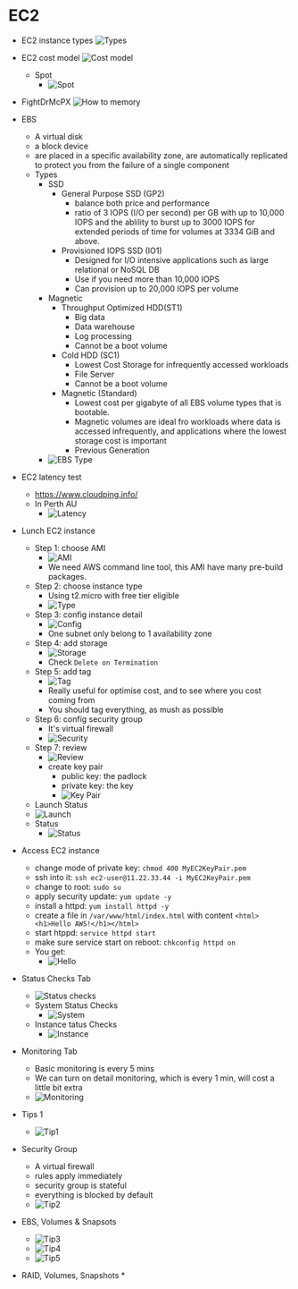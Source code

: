 # EC2

* EC2 instance types
![Types](../images/aws_ec2/ec2_instance_types.png)

* EC2 cost model
![Cost model](../images/aws_ec2/ec2_cost_model.png)
  * Spot
    * ![Spot](../images/aws_ec2/spot.png)

* FightDrMcPX
![How to memory](../images/aws_ec2/pic2.png)

* EBS
  * A virtual disk
  * a block device
  * are placed in a specific availability zone, are automatically replicated to protect you from the failure of a single component
  * Types
    * SSD
      * General Purpose SSD (GP2)
        * balance both price and performance
        * ratio of 3 IOPS (I/O per second) per GB with up to 10,000 IOPS and the ablility to burst up to 3000 IOPS for extended periods of time for volumes at 3334 GiB and above.
      * Provisioned IOPS SSD (IO1)
        * Designed for I/O intensive applications such as large relational or NoSQL DB
        * Use if you need more than 10,000 IOPS
        * Can provision up to 20,000 IOPS per volume
    * Magnetic
      * Throughput Optimized HDD(ST1)
        * Big data
        * Data warehouse
        * Log processing
        * Cannot be a boot volume
      * Cold HDD (SC1)
        * Lowest Cost Storage for infrequently accessed workloads
        * File Server
        * Cannot be a boot volume
      * Magnetic (Standard)
        * Lowest cost per gigabyte of all EBS volume types that is bootable.
        * Magnetic volumes are ideal fro workloads where data is accessed infrequently, and applications where the lowest storage cost is important
        * Previous Generation
    * ![EBS Type](../images/aws_ec2/ebs.png)

* EC2 latency test
  * https://www.cloudping.info/
  * In Perth AU
    *  ![Latency](../images/aws_ec2/ping.png)

* Lunch EC2 instance
  * Step 1: choose AMI
    * ![AMI](../images/aws_ec2/ami.png)
    * We need AWS command line tool, this AMI have many pre-build packages.
  * Step 2: choose instance type
    * Using t2.micro with free tier eligible
    * ![Type](../images/aws_ec2/type.png)
  * Step 3: config instance detail
    * ![Config](../images/aws_ec2/config.png)
    * One subnet only belong to 1 availability zone
  * Step 4: add storage
    * ![Storage](../images/aws_ec2/storage.png)
    * Check `Delete on Termination`
  * Step 5: add tag
    * ![Tag](../images/aws_ec2/tag.png)
    * Really useful for optimise cost, and to see where you cost coming from
    * You should tag everything, as mush as possible
  * Step 6: config security group
    * It's virtual firewall
    * ![Security](../images/aws_ec2/security.png)
  * Step 7: review
    * ![Review](../images/aws_ec2/review.png)
    * create key pair
      * public key: the padlock
      * private key: the key
      * ![Key Pair](../images/aws_ec2/key.png)
  * Launch Status
   * ![Launch](../images/aws_ec2/launch.png)
   * Status
     * ![Status](../images/aws_ec2/status.png)

* Access EC2 instance
  * change mode of private key: `chmod 400 MyEC2KeyPair.pem`
  * ssh into it: `ssh ec2-user@11.22.33.44 -i MyEC2KeyPair.pem`
  * change to root: `sudo su`
  * apply security update: `yum update -y`
  * install a httpd: `yum install httpd -y`
  * create a file in `/var/www/html/index.html` with content `<html><h1>Hello AWS!</h1></html>`
  * start htppd: `service httpd start`
  * make sure service start on reboot: `chkconfig httpd on`
  * You get:
    * ![Hello](../images/aws_ec2/hello.png)

* Status Checks Tab
  * ![Status checks](../images/aws_ec2/status_checks.png)
  * System Status Checks
    * ![System](../images/aws_ec2/system.png)
  * Instance tatus Checks
    * ![Instance](../images/aws_ec2/instance.png)  

* Monitoring Tab
  * Basic monitoring is every 5 mins
  * We can turn on detail monitoring, which is every 1 min, will cost a little bit extra
  * ![Monitoring](../images/aws_ec2/monitoring.png)

* Tips 1
  * ![Tip1](../images/aws_ec2/tip1.png)

* Security Group
  * A virtual firewall
  * rules apply immediately
  * security group is stateful
  * everything is blocked by default
  * ![Tip2](../images/aws_ec2/tip2.png)

* EBS, Volumes & Snapsots
  * ![Tip3](../images/aws_ec2/tip3.png)
  * ![Tip4](../images/aws_ec2/tip4.png)
  * ![Tip5](../images/aws_ec2/tip5.png)

* RAID, Volumes, Snapshots
  * 
